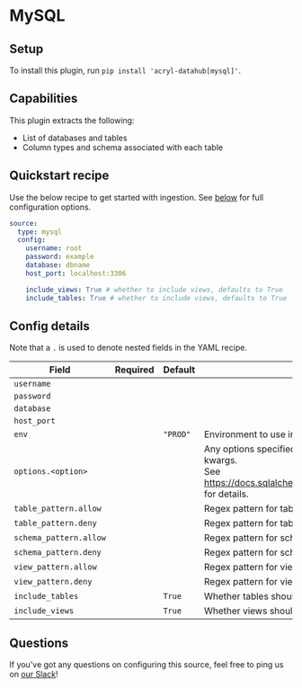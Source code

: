 # MySQL

## Setup

To install this plugin, run `pip install 'acryl-datahub[mysql]'`.

## Capabilities

This plugin extracts the following:

- List of databases and tables
- Column types and schema associated with each table

## Quickstart recipe

Use the below recipe to get started with ingestion. See [below](#config-details) for full configuration options.

```yml
source:
  type: mysql
  config:
    username: root
    password: example
    database: dbname
    host_port: localhost:3306

    include_views: True # whether to include views, defaults to True
    include_tables: True # whether to include views, defaults to True
```

## Config details

Note that a `.` is used to denote nested fields in the YAML recipe.

| Field                  | Required | Default  | Description                                                                                                                                                                             |
| ---------------------- | -------- | -------- | --------------------------------------------------------------------------------------------------------------------------------------------------------------------------------------- |
| `username`             |          |          |                                                                                                                                                                                         |
| `password`             |          |          |                                                                                                                                                                                         |
| `database`             |          |          |                                                                                                                                                                                         |
| `host_port`            |          |          |                                                                                                                                                                                         |
| `env`                  |        | `"PROD"` | Environment to use in namespace when constructing URNs.                                                                                                                                 |
| `options.<option>`     |        |          | Any options specified here will be passed to SQLAlchemy's `create_engine` as kwargs.<br />See https://docs.sqlalchemy.org/en/14/core/engines.html#sqlalchemy.create_engine for details. |
| `table_pattern.allow`  |        |          | Regex pattern for tables to include in ingestion.                                                                                                                                       |
| `table_pattern.deny`   |        |          | Regex pattern for tables to exclude from ingestion.                                                                                                                                     |
| `schema_pattern.allow` |        |          | Regex pattern for schemas to include in ingestion.                                                                                                                                      |
| `schema_pattern.deny`  |        |          | Regex pattern for schemas to exclude from ingestion.                                                                                                                                    |
| `view_pattern.allow`   |        |          | Regex pattern for views to include in ingestion.                                                                                                                                        |
| `view_pattern.deny`    |        |          | Regex pattern for views to exclude from ingestion.                                                                                                                                      |
| `include_tables`       |        | `True`   | Whether tables should be ingested.                                                                                                                                                      |
| `include_views`        |        | `True`   | Whether views should be ingested.                                                                                                                                                       |

## Questions

If you've got any questions on configuring this source, feel free to ping us on [our Slack](https://slack.datahubproject.io/)!
